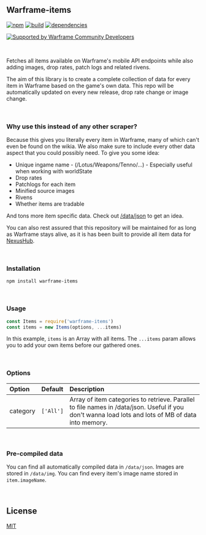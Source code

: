 ## Warframe-items
[![npm](https://img.shields.io/npm/v/warframe-items.svg)](https://npmjs.org/warframe-items)
[![build](https://ci.nexus-stats.com/api/badges/WFCD/warframe-items/status.svg)](https://ci.nexus-stats.com/WFCD/warframe-items)
[![dependencies](https://david-dm.org/nexus-devs/warframe-items.svg)](https://david-dm.org/nexus-devs/warframe-items)

[![Supported by Warframe Community Developers](https://warframestat.us/wfcd.png)](https://github.com/WFCD "Supported by Warframe Community Developers")

<br>

Fetches all items available on Warframe's mobile API endpoints while also
adding images, drop rates, patch logs and related rivens.

The aim of this library is to create a complete collection of data for every
item in Warframe based on the game's own data. This repo will be automatically
updated on every new release, drop rate change or image change.

<br>

### Why use this instead of any other scraper?
Because this gives you literally every item in Warframe, many of which can't even
be found on the wikia. We also make sure to include every other data aspect
that you could possibly need. To give you some idea:

- Unique ingame name - (/Lotus/Weapons/Tenno/...) - Especially useful when working with worldState
- Drop rates
- Patchlogs for each item
- Minified source images
- Rivens
- Whether items are tradable

And tons more item specific data. Check out [/data/json](/data/json) to get an
idea.

You can also rest assured that this repository will be maintained for as long
as Warframe stays alive, as it is has been built to provide all item data for [NexusHub](https://github.com/nexus-devs/NexusHub).

<br>

### Installation
```
npm install warframe-items
```

<br>

### Usage
```js
const Items = require('warframe-items')
const items = new Items(options, ...items)
```
In this example, `items` is an Array with all items. The `...items` param
allows you to add your own items before our gathered ones.

<br>

### Options
| Option        | Default       | Description   |
|:------------- |:------------- |:------------- |
| category | `['All']` | Array of item categories to retrieve. Parallel to file names in /data/json. Useful if you don't wanna load lots and lots of MB of data into memory.

<br>

### Pre-compiled data
You can find all automatically compiled data in `/data/json`. Images are stored
in `/data/img`. You can find every item's image name stored in `item.imageName`.

<br>

## License
[MIT](/LICENSE)
